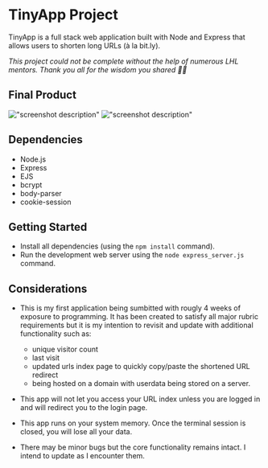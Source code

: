 # TinyApp Project

TinyApp is a full stack web application built with Node and Express that allows users to shorten long URLs (à la bit.ly).

*This project could not be complete without the help of numerous LHL mentors. Thank you all for the wisdom you shared 🙏🏻*

## Final Product

!["screenshot description"](#)
!["screenshot description"](#)

## Dependencies

- Node.js
- Express
- EJS
- bcrypt
- body-parser
- cookie-session


## Getting Started

- Install all dependencies (using the `npm install` command).
- Run the development web server using the `node express_server.js` command.

## Considerations

- This is my first application being sumbitted with rougly 4 weeks of exposure to programming. It has been created to satisfy all major rubric requirements but it is my intention to revisit and update with additional functionality such as:
    - unique visitor count
    - last visit
    - updated urls index page to quickly copy/paste the shortened URL redirect
    - being hosted on a domain with userdata being stored on a server.

- This app will not let you access your URL index unless you are logged in and will redirect you to the login page.
- This app runs on your system memory. Once the terminal session is closed, you will lose all your data.
- There may be minor bugs but the core functionality remains intact. I intend to update as I encounter them.
